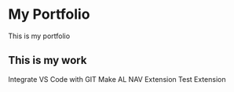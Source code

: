 # My Portfolio
This is my portfolio

## This is my work
Integrate VS Code with GIT
Make AL NAV Extension
Test Extension
